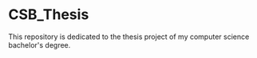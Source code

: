 # CSB_Thesis
This repository is dedicated to the thesis project of my computer science bachelor's degree.
